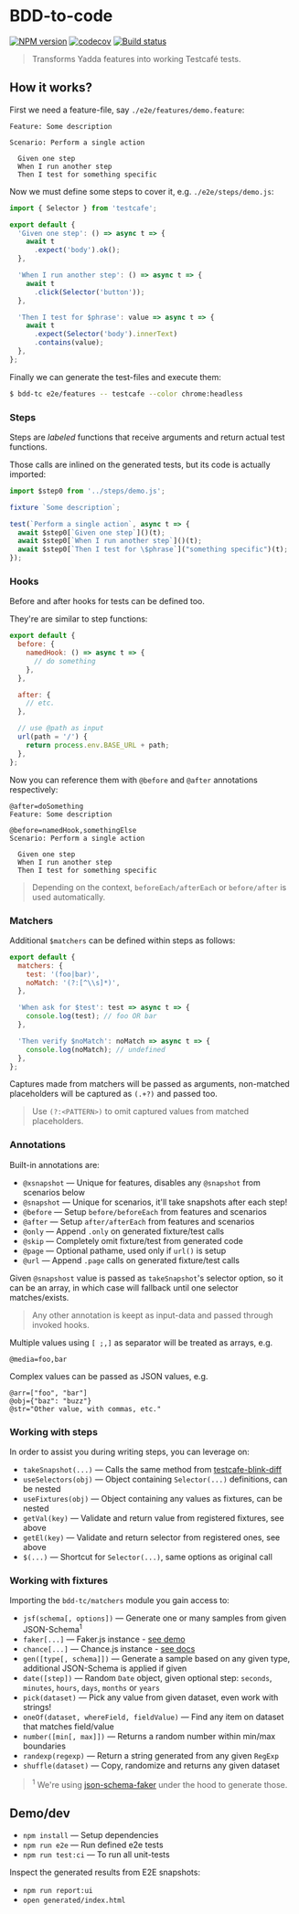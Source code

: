 # BDD-to-code

[![NPM version](https://badge.fury.io/js/bdd-tc.svg)](http://badge.fury.io/js/bdd-tc)
[![codecov](https://codecov.io/gh/tacoss/bdd-tc/branch/master/graph/badge.svg)](https://codecov.io/gh/tacoss/bdd-tc)
[![Build status](https://github.com/tacoss/bdd-tc/workflows/build/badge.svg)](https://github.com/tacoss/bdd-tc/actions)

> Transforms Yadda features into working Testcafé tests.

## How it works?

First we need a feature-file, say `./e2e/features/demo.feature`:

```feature
Feature: Some description

Scenario: Perform a single action

  Given one step
  When I run another step
  Then I test for something specific
```

Now we must define some steps to cover it, e.g. `./e2e/steps/demo.js`:

```js
import { Selector } from 'testcafe';

export default {
  'Given one step': () => async t => {
    await t
      .expect('body').ok();
  },

  'When I run another step': () => async t => {
    await t
      .click(Selector('button'));
  },

  'Then I test for $phrase': value => async t => {
    await t
      .expect(Selector('body').innerText)
      .contains(value);
  },
};
```

Finally we can generate the test-files and execute them:

```bash
$ bdd-tc e2e/features -- testcafe --color chrome:headless
```

### Steps

Steps are _labeled_ functions that receive arguments and return actual test functions.

Those calls are inlined on the generated tests, but its code is actually imported:


```js
import $step0 from '../steps/demo.js';

fixture `Some description`;

test(`Perform a single action`, async t => {
  await $step0[`Given one step`]()(t);
  await $step0[`When I run another step`]()(t);
  await $step0[`Then I test for \$phrase`]("something specific")(t);
});
```

### Hooks

Before and after hooks for tests can be defined too.

They're are similar to step functions:

```js
export default {
  before: {
    namedHook: () => async t => {
      // do something
    },
  },

  after: {
    // etc.
  },

  // use @path as input
  url(path = '/') {
    return process.env.BASE_URL + path;
  },
};
```

Now you can reference them with `@before` and `@after` annotations respectively:

```behat
@after=doSomething
Feature: Some description

@before=namedHook,somethingElse
Scenario: Perform a single action

  Given one step
  When I run another step
  Then I test for something specific
```

> Depending on the context, `beforeEach/afterEach` or `before/after` is used automatically.

### Matchers

Additional `$matchers` can be defined within steps as follows:

```js
export default {
  matchers: {
    test: '(foo|bar)',
    noMatch: '(?:[^\\s]*)',
  },

  'When ask for $test': test => async t => {
    console.log(test); // foo OR bar
  },

  'Then verify $noMatch': noMatch => async t => {
    console.log(noMatch); // undefined
  },
};
```

Captures made from matchers will be passed as arguments, non-matched placeholders will be captured as `(.+?)` and passed too.

> Use `(?:<PATTERN>)` to omit captured values from matched placeholders.

### Annotations

Built-in annotations are:

- `@xsnapshot` &mdash; Unique for features, disables any `@snapshot` from scenarios below
- `@snapshot` &mdash; Unique for scenarios, it'll take snapshots after each step!
- `@before` &mdash; Setup `before/beforeEach` from features and scenarios
- `@after` &mdash; Setup `after/afterEach` from features and scenarios
- `@only` &mdash; Append `.only` on generated fixture/test calls
- `@skip` &mdash; Completely omit fixture/test from generated code
- `@page` &mdash; Optional pathame, used only if `url()` is setup
- `@url` &mdash; Append `.page` calls on generated fixture/test calls

Given `@snapshost` value is passed as `takeSnapshot`'s selector option, so it can be an array, in which case will fallback until one selector matches/exists.

> Any other annotation is keept as input-data and passed through invoked hooks.

Multiple values using `[ ;,]` as separator will be treated as arrays, e.g.

```behat
@media=foo,bar
```

Complex values can be passed as JSON values, e.g.

```behat
@arr=["foo", "bar"]
@obj={"baz": "buzz"}
@str="Other value, with commas, etc."
```

### Working with steps

In order to assist you during writing steps, you can leverage on:

- `takeSnapshot(...)` &mdash; Calls the same method from [testcafe-blink-diff](https://www.npmjs.com/package/testcafe-blink-diff)
- `useSelectors(obj)` &mdash; Object containing `Selector(...)` definitions, can be nested
- `useFixtures(obj)` &mdash; Object containing any values as fixtures, can be nested
- `getVal(key)` &mdash; Validate and return value from registered fixtures, see above
- `getEl(key)` &mdash; Validate and return selector from registered ones, see above
- `$(...)` &mdash; Shortcut for `Selector(...)`, same options as original call

### Working with fixtures

Importing the `bdd-tc/matchers` module you gain access to:

- `jsf(schema[, options])` &mdash; Generate one or many samples from given JSON-Schema<sup>1</sup>
- `faker[...]` &mdash; Faker.js instance - [see demo](https://cdn.rawgit.com/Marak/faker.js/master/examples/browser/index.html)
- `chance[...]` &mdash; Chance.js instance - [see docs](https://chancejs.com/)
- `gen([type[, schema]])` &mdash; Generate a sample based on any given type, additional JSON-Schema is applied if given
- `date([step])` &mdash; Random `Date` object, given optional step: `seconds`, `minutes`, `hours`, `days`, `months` or `years`
- `pick(dataset)` &mdash; Pick any value from given dataset, even work with strings!
- `oneOf(dataset, whereField, fieldValue)` &mdash; Find any item on dataset that matches field/value
- `number([min[, max]])` &mdash; Returns a random number within min/max boundaries
- `randexp(regexp)` &mdash; Return a string generated from any given `RegExp`
- `shuffle(dataset)` &mdash; Copy, randomize and returns any given dataset

> <sup>1</sup> We're using [json-schema-faker](https://www.npmjs.com/package/json-schema-faker) under the hood to generate those.

## Demo/dev

- `npm install` &mdash; Setup dependencies
- `npm run e2e` &mdash; Run defined e2e tests
- `npm run test:ci` &mdash; To run all unit-tests

Inspect the generated results from E2E snapshots:

- `npm run report:ui`
- `open generated/index.html`
